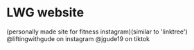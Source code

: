# LWG website 
 (personally made site for fitness instagram)(similar to 'linktree')
 @liftingwithgude on instagram 
 @jgude19 on tiktok
